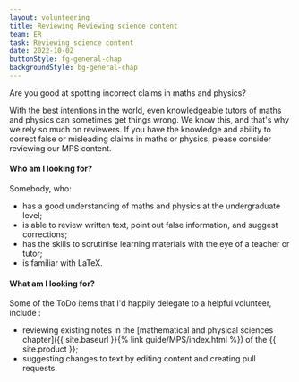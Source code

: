 ```yaml
---
layout: volunteering
title: Reviewing Reviewing science content
team: ER
task: Reviewing science content
date: 2022-10-02
buttonStyle: fg-general-chap
backgroundStyle: bg-general-chap
---
```


Are you good at spotting incorrect claims in maths and physics?
<!-- excerpt-end -->
With the best intentions in the world, even knowledgeable tutors of maths and physics can sometimes get things wrong. We know this, and that's why we rely so much on reviewers. If you have the knowledge and ability to correct false or misleading claims in maths or physics, please consider reviewing our MPS content.
#### Who am I looking for?

Somebody, who:

+ has a good understanding of maths and physics at the undergraduate level;
+ is able to review written text, point out false information, and suggest corrections;
+ has the skills to scrutinise  learning materials with the eye of a teacher or tutor;
+ is familiar with LaTeX.

#### What am I looking for?

Some of the ToDo items that I'd happily delegate to a helpful volunteer, include :

+ reviewing existing notes in the [mathematical and physical sciences chapter]({{ site.baseurl }}{% link guide/MPS/index.html %}) of the {{ site.product }};
+ suggesting changes to text by editing content and creating pull requests.